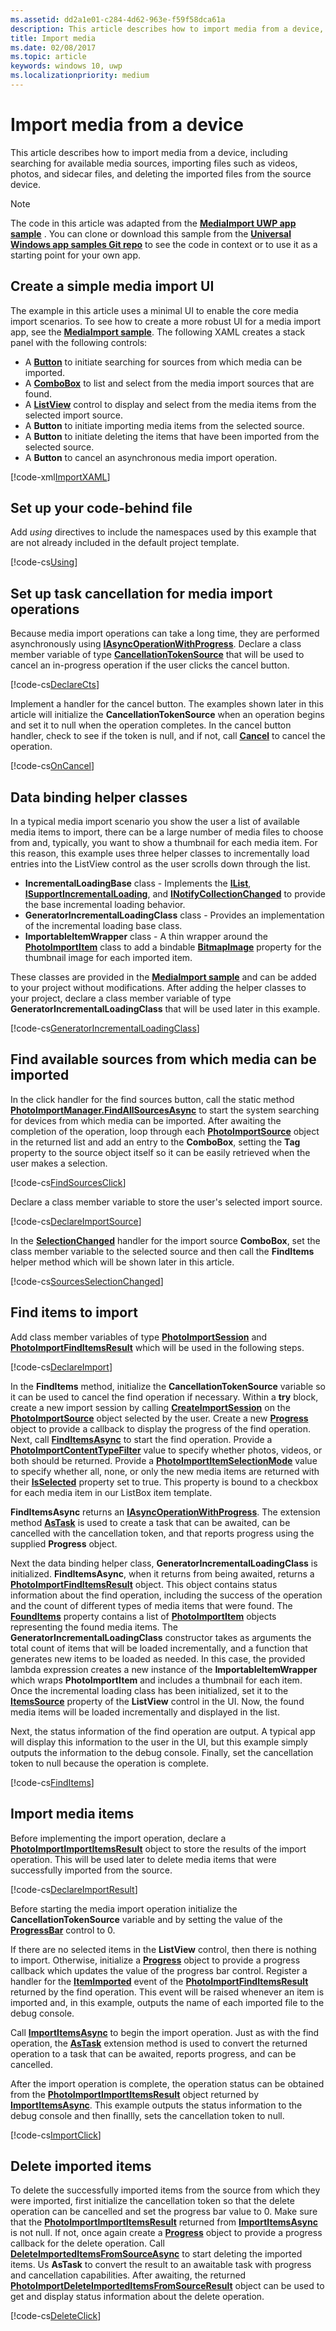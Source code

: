 ```yaml
---
ms.assetid: dd2a1e01-c284-4d62-963e-f59f58dca61a
description: This article describes how to import media from a device, including searching for available media sources, importing files such as photos and sidecar files, and deleting the imported files from the source device.
title: Import media
ms.date: 02/08/2017
ms.topic: article
keywords: windows 10, uwp
ms.localizationpriority: medium
---
```

# Import media from a device

This article describes how to import media from a device, including searching for available media sources, importing files such as videos, photos, and sidecar files, and deleting the imported files from the source device.

> [!NOTE] 
> The code in this article was adapted from the [**MediaImport UWP app sample**](https://github.com/Microsoft/Windows-universal-samples/tree/master/Samples/MediaImport) . You can clone or download this sample from the [**Universal Windows app samples Git repo**](https://github.com/Microsoft/Windows-universal-samples) to see the code in context or to use it as a starting point for your own app.

## Create a simple media import UI
The example in this article uses a minimal UI to enable the core media import scenarios. To see how to create a more robust UI for a media import app, see the [**MediaImport sample**](https://github.com/Microsoft/Windows-universal-samples/tree/master/Samples/MediaImport). The following XAML creates a stack panel with the following controls:
* A [**Button**](https://docs.microsoft.com/uwp/api/Windows.UI.Xaml.Controls.Button) to initiate searching for sources from which media can be imported.
* A [**ComboBox**](https://docs.microsoft.com/uwp/api/Windows.UI.Xaml.Controls.ComboBox) to list and select from the media import sources that are found.
* A [**ListView**](https://docs.microsoft.com/uwp/api/Windows.UI.Xaml.Controls.ListView) control to display and select from the media items from the selected import source.
* A **Button** to initiate importing media items from the selected source.
* A **Button** to initiate deleting the items that have been imported from the selected source.
* A **Button** to cancel an asynchronous media import operation.

[!code-xml[ImportXAML](./code/PhotoImport_Win10/cs/MainPage.xaml#SnippetImportXAML)]

## Set up your code-behind file
Add *using* directives to include the namespaces used by this example that are not already included in the default project template.

[!code-cs[Using](./code/PhotoImport_Win10/cs/MainPage.xaml.cs#SnippetUsing)]

## Set up task cancellation for media import operations

Because media import operations can take a long time, they are performed asynchronously using [**IAsyncOperationWithProgress**](https://docs.microsoft.com/uwp/api/Windows.Foundation.IAsyncOperationWithProgress_TResult_TProgress_). Declare a class member variable of type [**CancellationTokenSource**](https://docs.microsoft.com/dotnet/api/system.threading.cancellationtokensource?redirectedfrom=MSDN) that will be used to cancel an in-progress operation if the user clicks the cancel button.

[!code-cs[DeclareCts](./code/PhotoImport_Win10/cs/MainPage.xaml.cs#SnippetDeclareCts)]

Implement a handler for the cancel button. The examples shown later in this article will initialize the **CancellationTokenSource** when an operation begins and set it to null when the operation completes. In the cancel button handler, check to see if the token is null, and if not, call [**Cancel**](https://docs.microsoft.com/dotnet/api/system.threading.cancellationtokensource.cancel?redirectedfrom=MSDN#System_Threading_CancellationTokenSource_Cancel) to cancel the operation.

[!code-cs[OnCancel](./code/PhotoImport_Win10/cs/MainPage.xaml.cs#SnippetOnCancel)]

## Data binding helper classes

In a typical media import scenario you show the user a list of available media items to import, there can be a large number of media files to choose from and, typically, you want to show a thumbnail for each media item. For this reason, this example uses three helper classes to incrementally load entries into the ListView control as the user scrolls down through the list.

* **IncrementalLoadingBase** class - Implements the [**IList**](https://docs.microsoft.com/dotnet/api/system.collections.ilist?redirectedfrom=MSDN), [**ISupportIncrementalLoading**](https://docs.microsoft.com/uwp/api/windows.ui.xaml.data.isupportincrementalloading), and [**INotifyCollectionChanged**](https://docs.microsoft.com/dotnet/api/system.collections.specialized.inotifycollectionchanged?redirectedfrom=MSDN) to provide the base incremental loading behavior.
* **GeneratorIncrementalLoadingClass** class - Provides an implementation of the incremental loading base class.
* **ImportableItemWrapper** class - A thin wrapper around the [**PhotoImportItem**](https://docs.microsoft.com/uwp/api/Windows.Media.Import.PhotoImportItem) class to add a bindable [**BitmapImage**](https://docs.microsoft.com/uwp/api/Windows.UI.Xaml.Media.Imaging.BitmapImage) property for the thumbnail image for each imported item.

These classes are provided in the [**MediaImport sample**](https://github.com/Microsoft/Windows-universal-samples/tree/master/Samples/MediaImport) and can be added to your project without modifications. After adding the helper classes to your project, declare a class member variable of type **GeneratorIncrementalLoadingClass** that will be used later in this example.

[!code-cs[GeneratorIncrementalLoadingClass](./code/PhotoImport_Win10/cs/MainPage.xaml.cs#SnippetGeneratorIncrementalLoadingClass)]


## Find available sources from which media can be imported

In the click handler for the find sources button, call the static method [**PhotoImportManager.FindAllSourcesAsync**](https://docs.microsoft.com/uwp/api/windows.media.import.photoimportmanager.findallsourcesasync) to start the system searching for devices from which media can be imported. After awaiting the completion of the operation, loop through each [**PhotoImportSource**](https://docs.microsoft.com/uwp/api/Windows.Media.Import.PhotoImportSource) object in the returned list and add an entry to the **ComboBox**, setting the **Tag** property to the source object itself so it can be easily retrieved when the user makes a selection.

[!code-cs[FindSourcesClick](./code/PhotoImport_Win10/cs/MainPage.xaml.cs#SnippetFindSourcesClick)]

Declare a class member variable to store the user's selected import source.

[!code-cs[DeclareImportSource](./code/PhotoImport_Win10/cs/MainPage.xaml.cs#SnippetDeclareImportSource)]

In the [**SelectionChanged**](https://docs.microsoft.com/uwp/api/windows.ui.xaml.controls.primitives.selector.selectionchanged) handler for the import source **ComboBox**, set the class member variable to the selected source and then call the **FindItems** helper method which will be shown later in this article. 

[!code-cs[SourcesSelectionChanged](./code/PhotoImport_Win10/cs/MainPage.xaml.cs#SnippetSourcesSelectionChanged)]

## Find items to import

Add class member variables of type [**PhotoImportSession**](https://docs.microsoft.com/uwp/api/Windows.Media.Import.PhotoImportSession) and [**PhotoImportFindItemsResult**](https://docs.microsoft.com/uwp/api/Windows.Media.Import.PhotoImportFindItemsResult) which will be used in the following steps.

[!code-cs[DeclareImport](./code/PhotoImport_Win10/cs/MainPage.xaml.cs#SnippetDeclareImport)]

In the **FindItems** method, initialize the **CancellationTokenSource** variable so it can be used to cancel the find operation if necessary. Within a **try** block, create a new import session by calling [**CreateImportSession**](https://docs.microsoft.com/uwp/api/windows.media.import.photoimportsource.createimportsession) on the [**PhotoImportSource**](https://docs.microsoft.com/uwp/api/Windows.Media.Import.PhotoImportSource) object selected by the user. Create a new [**Progress**](https://docs.microsoft.com/dotnet/api/system.progress-1?redirectedfrom=MSDN) object to provide a callback to display the progress of the find operation. Next, call **[FindItemsAsync](https://docs.microsoft.com/uwp/api/windows.media.import.photoimportsession.finditemsasync)** to start the find operation. Provide a [**PhotoImportContentTypeFilter**](https://docs.microsoft.com/uwp/api/Windows.Media.Import.PhotoImportContentTypeFilter) value to specify whether photos, videos, or both should be returned. Provide a [**PhotoImportItemSelectionMode**](https://docs.microsoft.com/uwp/api/Windows.Media.Import.PhotoImportItemSelectionMode) value to specify whether all, none, or only the new media items are returned with their [**IsSelected**](https://docs.microsoft.com/uwp/api/windows.media.import.photoimportitem.isselected) property set to true. This property is bound to a checkbox for each media item in our ListBox item template.

**FindItemsAsync** returns an [**IAsyncOperationWithProgress**](https://docs.microsoft.com/uwp/api/Windows.Foundation.IAsyncOperationWithProgress_TResult_TProgress_). The extension method [**AsTask**](https://docs.microsoft.com/dotnet/api/system?redirectedfrom=MSDN) is used to create a task that can be awaited, can be cancelled with the cancellation token, and that reports progress using the supplied **Progress** object.

Next the data binding helper class, **GeneratorIncrementalLoadingClass** is initialized. **FindItemsAsync**, when it returns from being awaited, returns a [**PhotoImportFindItemsResult**](https://docs.microsoft.com/uwp/api/Windows.Media.Import.PhotoImportFindItemsResult) object. This object contains status information about the find operation, including the success of the operation and the count of different types of media items that were found. The [**FoundItems**](https://docs.microsoft.com/uwp/api/windows.media.import.photoimportfinditemsresult.founditems) property contains a list of [**PhotoImportItem**](https://docs.microsoft.com/uwp/api/Windows.Media.Import.PhotoImportItem) objects representing the found media items. The **GeneratorIncrementalLoadingClass** constructor takes as arguments the total count of items that will be loaded incrementally, and a function that generates new items to be loaded as needed. In this case, the provided lambda expression creates a new instance of the **ImportableItemWrapper** which wraps **PhotoImportItem** and includes a thumbnail for each item. Once the incremental loading class has been initialized, set it to the [**ItemsSource**](https://docs.microsoft.com/uwp/api/windows.ui.xaml.controls.itemscontrol.itemssource) property of the **ListView** control in the UI. Now, the found media items will be loaded incrementally and displayed in the list.

Next, the status information of the find operation are output. A typical app will display this information to the user in the UI, but this example simply outputs the information to the debug console. Finally, set the cancellation token to null because the operation is complete.

[!code-cs[FindItems](./code/PhotoImport_Win10/cs/MainPage.xaml.cs#SnippetFindItems)]

## Import media items

Before implementing the import operation, declare a [**PhotoImportImportItemsResult**](https://docs.microsoft.com/uwp/api/Windows.Media.Import.PhotoImportImportItemsResult) object to store the results of the import operation. This will be used later to delete media items that were successfully imported from the source.

[!code-cs[DeclareImportResult](./code/PhotoImport_Win10/cs/MainPage.xaml.cs#SnippetDeclareImportResult)]

Before starting the media import operation initialize the **CancellationTokenSource** variable and by setting the value of the [**ProgressBar**](https://docs.microsoft.com/uwp/api/Windows.UI.Xaml.Controls.ProgressBar) control to 0.

If there are no selected items in the **ListView** control, then there is nothing to import. Otherwise, initialize a [**Progress**](https://docs.microsoft.com/dotnet/api/system.progress-1?redirectedfrom=MSDN) object to provide a progress callback which updates the value of the progress bar control. Register a handler for the [**ItemImported**](https://docs.microsoft.com/uwp/api/windows.media.import.photoimportfinditemsresult.itemimported) event of the [**PhotoImportFindItemsResult**](https://docs.microsoft.com/uwp/api/Windows.Media.Import.PhotoImportFindItemsResult) returned by the find operation. This event will be raised whenever an item is imported and, in this example, outputs the name of each imported file to the debug console.

Call [**ImportItemsAsync**](https://docs.microsoft.com/uwp/api/windows.media.import.photoimportfinditemsresult.importitemsasync) to begin the import operation. Just as with the find operation, the [**AsTask**](https://docs.microsoft.com/dotnet/api/system?redirectedfrom=MSDN) extension method is used to convert the returned operation to a task that can be awaited, reports progress, and can be cancelled.

After the import operation is complete, the operation status can be obtained from the [**PhotoImportImportItemsResult**](https://docs.microsoft.com/uwp/api/Windows.Media.Import.PhotoImportImportItemsResult) object returned by [**ImportItemsAsync**](https://docs.microsoft.com/uwp/api/windows.media.import.photoimportfinditemsresult.importitemsasync). This example outputs the status information to the debug console and then finallly, sets the cancellation token to null.

[!code-cs[ImportClick](./code/PhotoImport_Win10/cs/MainPage.xaml.cs#SnippetImportClick)]

## Delete imported items
To delete the successfully imported items from the source from which they were imported, first initialize the cancellation token so that the delete operation can be cancelled and set the progress bar value to 0. Make sure that the [**PhotoImportImportItemsResult**](https://docs.microsoft.com/uwp/api/Windows.Media.Import.PhotoImportImportItemsResult) returned from [**ImportItemsAsync**](https://docs.microsoft.com/uwp/api/windows.media.import.photoimportfinditemsresult.importitemsasync) is not null. If not, once again create a [**Progress**](https://docs.microsoft.com/dotnet/api/system.progress-1?redirectedfrom=MSDN) object to provide a progress callback for the delete operation. Call [**DeleteImportedItemsFromSourceAsync**](https://docs.microsoft.com/uwp/api/windows.media.import.photoimportimportitemsresult.deleteimporteditemsfromsourceasync) to start deleting the imported items. Us **AsTask** to convert the result to an awaitable task with progress and cancellation capabilities. After awaiting, the returned [**PhotoImportDeleteImportedItemsFromSourceResult**](https://docs.microsoft.com/uwp/api/Windows.Media.Import.PhotoImportDeleteImportedItemsFromSourceResult) object can be used to get and display status information about the delete operation.

[!code-cs[DeleteClick](./code/PhotoImport_Win10/cs/MainPage.xaml.cs#SnippetDeleteClick)]








 


